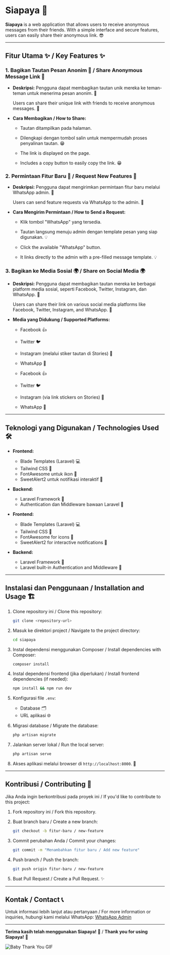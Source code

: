 # Siapaya 🎉

**Siapaya** is a web application that allows users to receive anonymous messages from their friends. With a simple interface and secure features, users can easily share their anonymous link. 😎

---

## Fitur Utama ✨ / Key Features ✨

### 1. Bagikan Tautan Pesan Anonim 📲 / Share Anonymous Message Link 📲

-   **Deskripsi:**
    Pengguna dapat membagikan tautan unik mereka ke teman-teman untuk menerima pesan anonim. 🎤

    Users can share their unique link with friends to receive anonymous messages. 🎤

-   **Cara Membagikan / How to Share:**

    -   Tautan ditampilkan pada halaman.
    -   Dilengkapi dengan tombol salin untuk mempermudah proses penyalinan tautan. 😁

    -   The link is displayed on the page.
    -   Includes a copy button to easily copy the link. 😁

### 2. Permintaan Fitur Baru 🚀 / Request New Features 🚀

-   **Deskripsi:**
    Pengguna dapat mengirimkan permintaan fitur baru melalui WhatsApp admin. 💬

    Users can send feature requests via WhatsApp to the admin. 💬

-   **Cara Mengirim Permintaan / How to Send a Request:**

    -   Klik tombol "WhatsApp" yang tersedia.
    -   Tautan langsung menuju admin dengan template pesan yang siap digunakan. 💡

    -   Click the available "WhatsApp" button.
    -   It links directly to the admin with a pre-filled message template. 💡

### 3. Bagikan ke Media Sosial 🌍 / Share on Social Media 🌍

-   **Deskripsi:**
    Pengguna dapat membagikan tautan mereka ke berbagai platform media sosial, seperti Facebook, Twitter, Instagram, dan WhatsApp. 📢

    Users can share their link on various social media platforms like Facebook, Twitter, Instagram, and WhatsApp. 📢

-   **Media yang Didukung / Supported Platforms:**

    -   Facebook 👍
    -   Twitter 🐦
    -   Instagram (melalui stiker tautan di Stories) 📸
    -   WhatsApp 💬

    -   Facebook 👍
    -   Twitter 🐦
    -   Instagram (via link stickers on Stories) 📸
    -   WhatsApp 💬

---

## Teknologi yang Digunakan / Technologies Used 🛠️

-   **Frontend:**

    -   Blade Templates (Laravel) 💻
    -   Tailwind CSS 🌈
    -   FontAwesome untuk ikon 🎨
    -   SweetAlert2 untuk notifikasi interaktif 🍬

-   **Backend:**

    -   Laravel Framework 🚀
    -   Authentication dan Middleware bawaan Laravel 🔐

-   **Frontend:**

    -   Blade Templates (Laravel) 💻
    -   Tailwind CSS 🌈
    -   FontAwesome for icons 🎨
    -   SweetAlert2 for interactive notifications 🍬

-   **Backend:**
    -   Laravel Framework 🚀
    -   Laravel built-in Authentication and Middleware 🔐

---

## Instalasi dan Penggunaan / Installation and Usage 🏗️

1. Clone repository ini / Clone this repository:

    ```bash
    git clone <repository-url>
    ```

2. Masuk ke direktori project / Navigate to the project directory:

    ```bash
    cd siapaya
    ```

3. Instal dependensi menggunakan Composer / Install dependencies with Composer:

    ```bash
    composer install
    ```

4. Instal dependensi frontend (jika diperlukan) / Install frontend dependencies (if needed):

    ```bash
    npm install && npm run dev
    ```

5. Konfigurasi file `.env`:

    - Database 🗂️
    - URL aplikasi 🌐

6. Migrasi database / Migrate the database:

    ```bash
    php artisan migrate
    ```

7. Jalankan server lokal / Run the local server:

    ```bash
    php artisan serve
    ```

8. Akses aplikasi melalui browser di `http://localhost:8000`. 🚀

---

## Kontribusi / Contributing 🙌

Jika Anda ingin berkontribusi pada proyek ini / If you'd like to contribute to this project:

1. Fork repository ini / Fork this repository.

2. Buat branch baru / Create a new branch:

    ```bash
    git checkout -b fitur-baru / new-feature
    ```

3. Commit perubahan Anda / Commit your changes:

    ```bash
    git commit -m "Menambahkan fitur baru / Add new feature"
    ```

4. Push branch / Push the branch:

    ```bash
    git push origin fitur-baru / new-feature
    ```

5. Buat Pull Request / Create a Pull Request. ✨

---

## Kontak / Contact 📞

Untuk informasi lebih lanjut atau pertanyaan / For more information or inquiries, hubungi kami melalui WhatsApp: [WhatsApp Admin](https://wa.me/6285157433395)

---

**Terima kasih telah menggunakan Siapaya!** 🎉 / **Thank you for using Siapaya!** 🎉

![Baby Thank You GIF](https://media.giphy.com/media/BYoRqTmcgzHcL9TCy1/giphy.gif)
<!-- ![Baby Thank You GIF](https://giphy.com/embed/BYoRqTmcgzHcL9TCy1) -->
